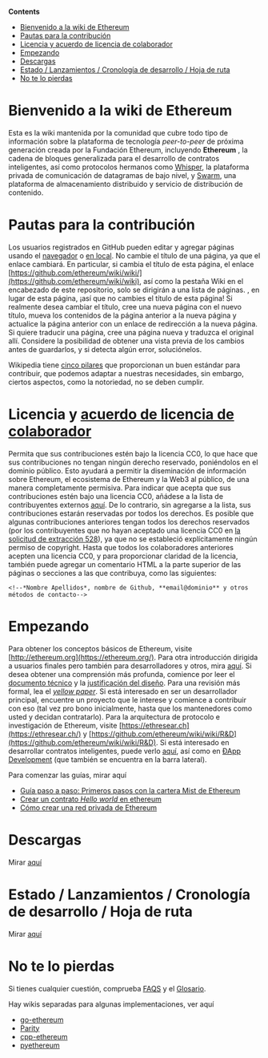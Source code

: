 <!-- START doctoc generated TOC please keep comment here to allow auto update -->
<!-- DON'T EDIT THIS SECTION, INSTEAD RE-RUN doctoc TO UPDATE -->
**Contents**

- [Bienvenido a la wiki de Ethereum](#bienvenido-a-la-wiki-de-ethereum)
- [Pautas para la contribución](#pautas-para-la-contribuci%C3%B3n)
- [Licencia y acuerdo de licencia de colaborador](#licencia-y-acuerdo-de-licencia-de-colaborador)
- [Empezando](#empezando)
- [Descargas](#descargas)
- [Estado / Lanzamientos / Cronología de desarrollo / Hoja de ruta](#estado--lanzamientos--cronolog%C3%ADa-de-desarrollo--hoja-de-ruta)
- [No te lo pierdas](#no-te-lo-pierdas)

<!-- END doctoc generated TOC please keep comment here to allow auto update -->

# Bienvenido a la wiki de Ethereum

 Esta es la wiki mantenida por la comunidad que cubre todo tipo de información sobre la plataforma de tecnología  *peer-to-peer*  de próxima generación creada por la Fundación Ethereum, incluyendo **Ethereum** , la cadena de bloques generalizada para el desarrollo de contratos inteligentes, así como protocolos hermanos como [Whisper](https://github.com/ethereum/wiki/wiki/Whisper-pages), la plataforma privada de comunicación de datagramas de bajo nivel, y [Swarm](http://swarm-gateways.net/bzz:/theswarm.eth/), una plataforma de almacenamiento distribuido y servicio de distribución de contenido.

# Pautas para la contribución

 Los usuarios registrados en GitHub pueden editar y agregar páginas usando el [navegador](https://help.github.com/articles/editing-wiki-pages-via-the-online-interface/) o [en local](https://help.github.com/articles/adding-and-editing-wiki-pages-locally/). No cambie el título de una página, ya que el enlace cambiará. En particular, si cambia el título de esta página, el enlace [https://github.com/ethereum/wiki/wiki/](https://github.com/ethereum/wiki/wiki), así como la pestaña Wiki en el encabezado de este repositorio, solo se dirigirán a una lista de páginas. , en lugar de esta página, ¡así que no cambies el título de esta página! Si realmente desea cambiar el título, cree una nueva página con el nuevo título, mueva los contenidos de la página anterior a la nueva página y actualice la página anterior con un enlace de redirección a la nueva página. Si quiere traducir una página, cree una página nueva y traduzca el original allí. Considere la posibilidad de obtener una vista previa de los cambios antes de guardarlos, y si detecta algún error, soluciónelos.

Wikipedia tiene [cinco pilares](https://en.wikipedia.org/wiki/Wikipedia:Five_pillars) que proporcionan un buen estándar para contribuir, que podemos adaptar a nuestras necesidades, sin embargo, ciertos aspectos, como la notoriedad, no se deben cumplir.

# Licencia y [acuerdo de licencia de colaborador](https://github.com/ethereum/wiki/wiki/CC0-license#list-of-contributors)

Permita que sus contribuciones estén bajo la licencia CC0, lo que hace que sus contribuciones no tengan ningún derecho reservado, poniéndolos en el dominio público. Esto ayudará a permitir la diseminación de información sobre Ethereum, el ecosistema de Ethereum y la Web3 al público, de una manera completamente permisiva. Para indicar que acepta que sus contribuciones estén bajo una licencia CC0, añádese a la lista de contribuyentes externos [aquí](https://github.com/ethereum/wiki/wiki/CC0-license#list-of-contributors). De lo contrario, sin agregarse a la lista, sus contribuciones estarán reservadas por todos los derechos. Es posible que algunas contribuciones anteriores tengan todos los derechos reservados (por los contribuyentes que no hayan aceptado una licencia CC0 en [la solicitud de extracción 528](https://github.com/ethereum/wiki/pull/528)), ya que no se estableció explícitamente ningún permiso de copyright. Hasta que todos los colaboradores anteriores acepten una licencia CC0, y para proporcionar claridad de la licencia, también puede agregar un comentario HTML a la parte superior de las páginas o secciones a las que contribuya, como las siguientes:

`<!--*Nombre Apellidos*, nombre de Github, **email@dominio** y otros métodos de contacto-->`

# Empezando

Para obtener los conceptos básicos de Ethereum, visite [http://ethereum.org](https://ethereum.org/). Para otra introducción dirigida a usuarios finales pero también para desarrolladores y otros, mira [aquí](https://github.com/ethereum/wiki/wiki/Ethereum-introduction). Si desea obtener una comprensión más profunda, comience por leer el [documento técnico](https://github.com/ethereum/wiki/wiki/White-Paper) y la [justificación del diseño](https://github.com/ethereum/wiki/wiki/Design-Rationale). Para una revisión más formal, lea el [*yellow paper*](https://ethereum.github.io/yellowpaper/paper.pdf). Si está interesado en ser un desarrollador principal, encuentre un proyecto que le interese y comience a contribuir con eso (tal vez pro bono inicialmente, hasta que los mantenedores como usted y decidan contratarlo). Para la arquitectura de protocolo e investigación de Ethereum, visite [https://ethresear.ch](https://ethresear.ch/) y [https://github.com/ethereum/wiki/wiki/R&D](https://github.com/ethereum/wiki/wiki/R&D). Si está interesado en desarrollar contratos inteligentes, puede verlo [aquí](https://en.wikipedia.org/wiki/Ethereum#Programming_languages), así como en [ÐApp Development](https://github.com/ethereum/wiki/wiki/%C3%90App-Development) (que también se encuentra en la barra lateral).

Para comenzar las guías, mirar aquí
* [Guía paso a paso: Primeros pasos con la cartera Mist de Ethereum](https://medium.com/@attores/step-by-step-guide-getting-started-with-ethereum-mist-wallet-772a3cc99af4)
* [Crear un contrato *Hello world* en ethereum](https://www.ethereum.org/greeter)
* [Cómo crear una red privada de Ethereum](https://omarmetwally.blog/2017/07/25/how-to-create-a-private-ethereum-network/)

# Descargas
Mirar [aquí](https://github.com/ethereum/wiki/wiki/Clients)

# Estado / Lanzamientos / Cronología de desarrollo / Hoja de ruta 
Mirar [aquí](https://github.com/ethereum/wiki/wiki/Releases)

# No te lo pierdas

Si tienes cualquier cuestión, comprueba [FAQS](https://github.com/ethereum/wiki/wiki/FAQS) y el [Glosario](https://github.com/ethereum/wiki/wiki/Glossary).

Hay wikis separadas para algunas implementaciones, ver aquí
* [go-ethereum](https://github.com/ethereum/go-ethereum/wiki)
* [Parity](https://wiki.parity.io/)
* [cpp-ethereum](https://docs.readthedocs.io/en/latest/getting_started.html)
* [pyethereum](https://github.com/ethereum/pyethereum/wiki)